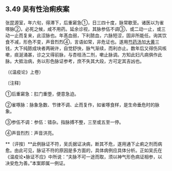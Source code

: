 ## 3.49 吴有性治痢疾案

张昆源室，年六旬，得滞下，后重窘急①，日三四十度，脉常歇至。诸医以为雀啄脉②，必死之候，咸不用药。延余诊视，其脉参伍不调③，或二动一止，或三动一止而复来，此涩脉也。年髙血弱，下利脓血，六脉短涩，固非所能任。询其饮食不减，形色不变，声音烈烈④，言语如常，非危证也。遂用[芍药汤](https://www.gmzyjc.com/read/fjx/fjx04-0.11.0.0.0.md)加[大黄](https://www.gmzyjc.com/read/bc/bc02-0.1.1.0.0.md)三钱，大下纯脓成块者两碗许，自觉舒快，脉气渐续，而利亦止。数年后又得伤风咳嗽，痰涎涌甚，诊之又得前脉，与杏桔汤二剂，嗽止脉调。方知此妇凡病俱作此脉。大抵治病，务以形色脉证参考，庶不失其大段，方可定其吉凶也。

（《温疫论》上卷）

〔注释〕

①后重窘急：肛门重堕，便意急迫。

②雀啄脉：脉象急数、节律不调、止而复作，如雀啄食样，是生命垂危时的脉象。

③参伍不调：参伍：错杂。指脉搏不整，三至或五至一停。

④声音烈烈：声音洪亮。

**〔评按〕**此例脉证不符，吴氏据证决病，断其不危，遂用通下止痢之剂而病愈。由此可见，脉证不符的原因是多方面的，具体病例应具体分析。正如吴氏在《温疫论•脉证不应》中所说：“夫脉不可一途而取，须以神气形色病证相参，以决安危为善。”本案即属一例证。
